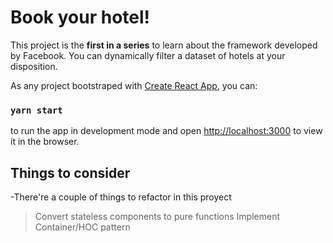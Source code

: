 # Book your hotel!
This project is the **first in a series** to learn about the framework developed by Facebook.
You can dynamically filter a dataset of hotels at your disposition.

As any project bootstraped with [Create React App](https://github.com/facebook/create-react-app), you can:

### `yarn start`

to run the app in development mode and open [http://localhost:3000](http://localhost:3000) to view it in the browser.

## Things to consider
-There're a couple of things to refactor in this proyect
>Convert stateless components to pure functions
>Implement Container/HOC pattern
